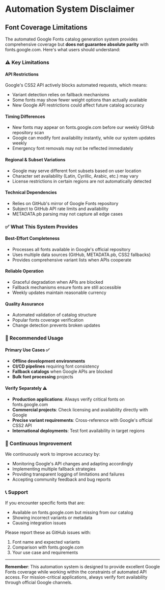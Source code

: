 # Automation System Disclaimer

## Font Coverage Limitations

The automated Google Fonts catalog generation system provides comprehensive coverage but **does not guarantee absolute parity** with fonts.google.com. Here's what users should understand:

### ⚠️ Key Limitations

#### **API Restrictions**
Google's CSS2 API actively blocks automated requests, which means:
- Variant detection relies on fallback mechanisms
- Some fonts may show fewer weight options than actually available
- New Google API restrictions could affect future catalog accuracy

#### **Timing Differences**
- New fonts may appear on fonts.google.com before our weekly GitHub repository scan
- Google can modify font availability instantly, while our system updates weekly
- Emergency font removals may not be reflected immediately

#### **Regional & Subset Variations**
- Google may serve different font subsets based on user location
- Character set availability (Latin, Cyrillic, Arabic, etc.) may vary
- License restrictions in certain regions are not automatically detected

#### **Technical Dependencies**
- Relies on GitHub's mirror of Google Fonts repository
- Subject to GitHub API rate limits and availability
- METADATA.pb parsing may not capture all edge cases

### ✅ What This System Provides

#### **Best-Effort Completeness**
- Processes all fonts available in Google's official repository
- Uses multiple data sources (GitHub, METADATA.pb, CSS2 fallbacks)
- Provides comprehensive variant lists when APIs cooperate

#### **Reliable Operation**
- Graceful degradation when APIs are blocked
- Fallback mechanisms ensure fonts are still accessible
- Weekly updates maintain reasonable currency

#### **Quality Assurance**
- Automated validation of catalog structure
- Popular fonts coverage verification  
- Change detection prevents broken updates

### 🎯 Recommended Usage

#### **Primary Use Cases** ✅
- **Offline development environments**
- **CI/CD pipelines** requiring font consistency
- **Fallback catalogs** when Google APIs are blocked
- **Bulk font processing** projects

#### **Verify Separately** ⚠️
- **Production applications**: Always verify critical fonts on fonts.google.com
- **Commercial projects**: Check licensing and availability directly with Google
- **Precise variant requirements**: Cross-reference with Google's official CSS2 API
- **International deployments**: Test font availability in target regions

### 🔄 Continuous Improvement

We continuously work to improve accuracy by:
- Monitoring Google's API changes and adapting accordingly
- Implementing multiple fallback strategies
- Providing transparent logging of limitations and failures
- Accepting community feedback and bug reports

### 📞 Support

If you encounter specific fonts that are:
- Available on fonts.google.com but missing from our catalog
- Showing incorrect variants or metadata
- Causing integration issues

Please report these as GitHub issues with:
1. Font name and expected variants
2. Comparison with fonts.google.com
3. Your use case and requirements

---

**Remember**: This automation system is designed to provide excellent Google Fonts coverage while working within the constraints of automated API access. For mission-critical applications, always verify font availability through official Google channels.